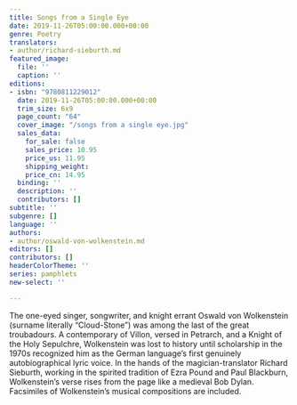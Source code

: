 ```yaml
---
title: Songs from a Single Eye
date: 2019-11-26T05:00:00.000+00:00
genre: Poetry
translators:
- author/richard-sieburth.md
featured_image:
  file: ''
  caption: ''
editions:
- isbn: "9780811229012"
  date: 2019-11-26T05:00:00.000+00:00
  trim_size: 6x9
  page_count: "64"
  cover_image: "/songs from a single eye.jpg"
  sales_data:
    for_sale: false
    sales_price: 10.95
    price_us: 11.95
    shipping_weight: 
    price_cn: 14.95
  binding: ''
  description: ''
  contributors: []
subtitle: ''
subgenre: []
language: ''
authors:
- author/oswald-von-wolkenstein.md
editors: []
contributors: []
headerColorTheme: ''
series: pamphlets
new-select: ''

---
```

The one-eyed singer, songwriter, and knight errant Oswald von Wolkenstein (surname literally “Cloud-Stone”) was among the last of the great troubadours. A contemporary of Villon, versed in Petrarch, and a Knight of the Holy Sepulchre, Wolkenstein was lost to history until scholarship in the 1970s recognized him as the German language’s first genuinely autobiographical lyric voice. In the hands of the magician-translator Richard Sieburth, working in the spirited tradition of Ezra Pound and Paul Blackburn, Wolkenstein’s verse rises from the page like a medieval Bob Dylan. Facsimiles of Wolkenstein’s musical compositions are included.